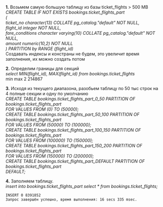 **1.** Возьмем самую большую таблицу из базы ticket_flights > 500 MB  
*CREATE TABLE IF NOT EXISTS bookings.ticket_flights_part  
(  
    ticket_no character(13) COLLATE pg_catalog."default" NOT NULL,  
    flight_id integer NOT NULL,  
    fare_conditions character varying(10) COLLATE pg_catalog."default" NOT NULL,  
    amount numeric(10,2) NOT NULL  
) PARTITION by RANGE (flight_id)*  
Создавать индексы и констраны не будем, это увеличит время заполнения, их можно создать потом

**2.** Определим границы для секций  
*select MIN(flight_id), MAX(flight_id) from bookings.ticket_flights*  
    min  max
    2	214867

**3.** Исходя из текущего диапазона, разобьем таблицу по 50 тыс строк на 4 полные секции и одну по умолчанию  
*CREATE TABLE bookings.ticket_flights_part_0_50 PARTITION OF bookings.ticket_flights_part  
    FOR VALUES FROM (0) TO (50000);  
CREATE TABLE bookings.ticket_flights_part_50_100 PARTITION OF bookings.ticket_flights_part  
    FOR VALUES FROM (50000) TO (100000);  
CREATE TABLE bookings.ticket_flights_part_100_150 PARTITION OF bookings.ticket_flights_part  
    FOR VALUES FROM (100000) TO (150000);  
CREATE TABLE bookings.ticket_flights_part_150_200 PARTITION OF bookings.ticket_flights_part  
    FOR VALUES FROM (150000) TO (200000);  
CREATE TABLE bookings.ticket_flights_part_DEFAULT PARTITION OF bookings.ticket_flights_part  
    DEFAULT;*  

**4.** Заполняем таблицу.  
*insert into bookings.ticket_flights_part select * from bookings.ticket_flights;*  

    INSERT 0 8391852
    Запрос завершён успешно, время выполнения: 16 secs 335 msec.
